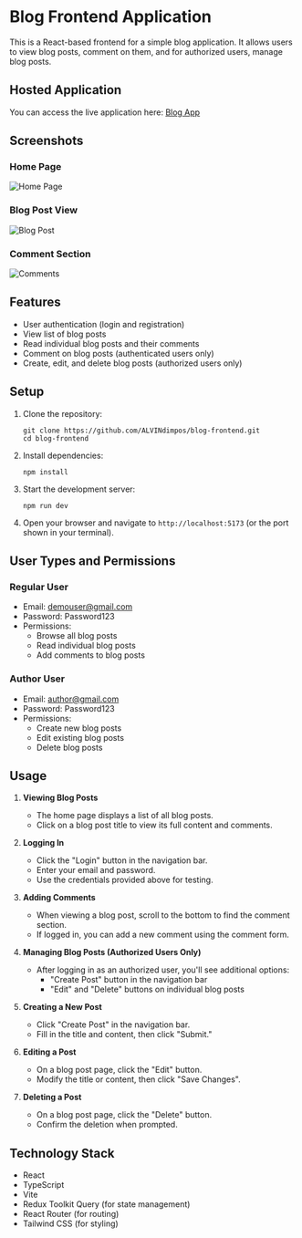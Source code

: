 # Blog Frontend Application

This is a React-based frontend for a simple blog application. It allows users to view blog posts, comment on them, and for authorized users, manage blog posts.

## Hosted Application

You can access the live application here: [Blog App](https://alvins-blog-hub.onrender.com/)

## Screenshots

### Home Page
![Home Page](https://i.imgur.com/rXvLfCw.png)

### Blog Post View
![Blog Post](https://i.imgur.com/lhjIXKc.png)

### Comment Section
![Comments](https://i.imgur.com/N8alwi0.png)


## Features

- User authentication (login and registration)
- View list of blog posts
- Read individual blog posts and their comments
- Comment on blog posts (authenticated users only)
- Create, edit, and delete blog posts (authorized users only)

## Setup

1. Clone the repository:
   ```
   git clone https://github.com/ALVINdimpos/blog-frontend.git
   cd blog-frontend
   ```

2. Install dependencies:
   ```
   npm install
   ```

3. Start the development server:
   ```
   npm run dev
   ```

4. Open your browser and navigate to `http://localhost:5173` (or the port shown in your terminal).

## User Types and Permissions

### Regular User
- Email: demouser@gmail.com
- Password: Password123
- Permissions:
  - Browse all blog posts
  - Read individual blog posts
  - Add comments to blog posts

### Author User
- Email: author@gmail.com
- Password: Password123
- Permissions:
  - Create new blog posts
  - Edit existing blog posts
  - Delete blog posts

## Usage

1. **Viewing Blog Posts**
   - The home page displays a list of all blog posts.
   - Click on a blog post title to view its full content and comments.

2. **Logging In**
   - Click the "Login" button in the navigation bar.
   - Enter your email and password.
   - Use the credentials provided above for testing.

3. **Adding Comments**
   - When viewing a blog post, scroll to the bottom to find the comment section.
   - If logged in, you can add a new comment using the comment form.

4. **Managing Blog Posts (Authorized Users Only)**
   - After logging in as an authorized user, you'll see additional options:
     - "Create Post" button in the navigation bar
     - "Edit" and "Delete" buttons on individual blog posts

5. **Creating a New Post**
   - Click "Create Post" in the navigation bar.
   - Fill in the title and content, then click "Submit."

6. **Editing a Post**
   - On a blog post page, click the "Edit" button.
   - Modify the title or content, then click "Save Changes".

7. **Deleting a Post**
   - On a blog post page, click the "Delete" button.
   - Confirm the deletion when prompted.

## Technology Stack

- React
- TypeScript
- Vite
- Redux Toolkit Query (for state management)
- React Router (for routing)
- Tailwind CSS (for styling)
